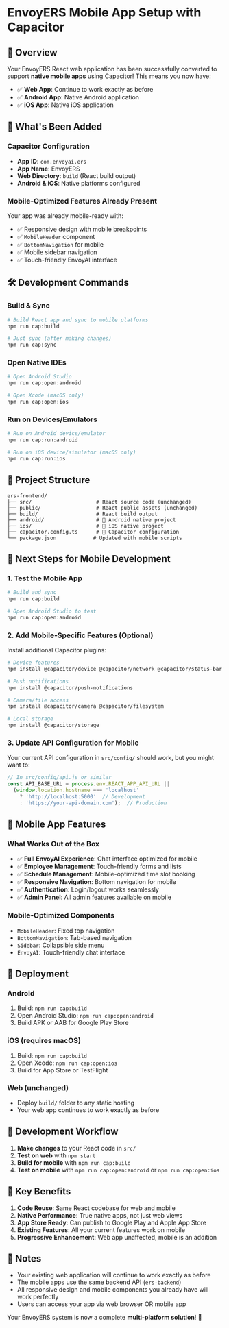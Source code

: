 # EnvoyERS Mobile App Setup with Capacitor

## 🚀 Overview

Your EnvoyERS React web application has been successfully converted to support **native mobile apps** using Capacitor! This means you now have:

- ✅ **Web App**: Continue to work exactly as before
- ✅ **Android App**: Native Android application 
- ✅ **iOS App**: Native iOS application

## 📱 What's Been Added

### Capacitor Configuration
- **App ID**: `com.envoyai.ers`
- **App Name**: EnvoyERS
- **Web Directory**: `build` (React build output)
- **Android & iOS**: Native platforms configured

### Mobile-Optimized Features Already Present
Your app was already mobile-ready with:
- ✅ Responsive design with mobile breakpoints
- ✅ `MobileHeader` component
- ✅ `BottomNavigation` for mobile
- ✅ Mobile sidebar navigation
- ✅ Touch-friendly EnvoyAI interface

## 🛠️ Development Commands

### Build & Sync
```bash
# Build React app and sync to mobile platforms
npm run cap:build

# Just sync (after making changes)
npm run cap:sync
```

### Open Native IDEs
```bash
# Open Android Studio
npm run cap:open:android

# Open Xcode (macOS only)
npm run cap:open:ios
```

### Run on Devices/Emulators
```bash
# Run on Android device/emulator
npm run cap:run:android

# Run on iOS device/simulator (macOS only)
npm run cap:run:ios
```

## 📂 Project Structure

```
ers-frontend/
├── src/                     # React source code (unchanged)
├── public/                  # React public assets (unchanged)
├── build/                   # React build output
├── android/                 # 📱 Android native project
├── ios/                     # 📱 iOS native project
├── capacitor.config.ts      # 📱 Capacitor configuration
└── package.json            # Updated with mobile scripts
```

## 🔧 Next Steps for Mobile Development

### 1. Test the Mobile App
```bash
# Build and sync
npm run cap:build

# Open Android Studio to test
npm run cap:open:android
```

### 2. Add Mobile-Specific Features (Optional)
Install additional Capacitor plugins:

```bash
# Device features
npm install @capacitor/device @capacitor/network @capacitor/status-bar

# Push notifications
npm install @capacitor/push-notifications

# Camera/file access
npm install @capacitor/camera @capacitor/filesystem

# Local storage
npm install @capacitor/storage
```

### 3. Update API Configuration for Mobile
Your current API configuration in `src/config/` should work, but you might want to:

```javascript
// In src/config/api.js or similar
const API_BASE_URL = process.env.REACT_APP_API_URL || 
  (window.location.hostname === 'localhost' 
    ? 'http://localhost:5000'  // Development
    : 'https://your-api-domain.com');  // Production
```

## 📱 Mobile App Features

### What Works Out of the Box
- ✅ **Full EnvoyAI Experience**: Chat interface optimized for mobile
- ✅ **Employee Management**: Touch-friendly forms and lists
- ✅ **Schedule Management**: Mobile-optimized time slot booking
- ✅ **Responsive Navigation**: Bottom navigation for mobile
- ✅ **Authentication**: Login/logout works seamlessly
- ✅ **Admin Panel**: All admin features available on mobile

### Mobile-Optimized Components
- `MobileHeader`: Fixed top navigation
- `BottomNavigation`: Tab-based navigation
- `Sidebar`: Collapsible side menu
- `EnvoyAI`: Touch-friendly chat interface

## 🚀 Deployment

### Android
1. Build: `npm run cap:build`
2. Open Android Studio: `npm run cap:open:android`
3. Build APK or AAB for Google Play Store

### iOS (requires macOS)
1. Build: `npm run cap:build`
2. Open Xcode: `npm run cap:open:ios`
3. Build for App Store or TestFlight

### Web (unchanged)
- Deploy `build/` folder to any static hosting
- Your web app continues to work exactly as before

## 🔄 Development Workflow

1. **Make changes** to your React code in `src/`
2. **Test on web** with `npm start`
3. **Build for mobile** with `npm run cap:build`
4. **Test on mobile** with `npm run cap:open:android` or `npm run cap:open:ios`

## 🎯 Key Benefits

1. **Code Reuse**: Same React codebase for web and mobile
2. **Native Performance**: True native apps, not just web views
3. **App Store Ready**: Can publish to Google Play and Apple App Store
4. **Existing Features**: All your current features work on mobile
5. **Progressive Enhancement**: Web app unaffected, mobile is an addition

## 📝 Notes

- Your existing web application will continue to work exactly as before
- The mobile apps use the same backend API (`ers-backend`)
- All responsive design and mobile components you already have will work perfectly
- Users can access your app via web browser OR mobile app

Your EnvoyERS system is now a complete **multi-platform solution**! 🎉 